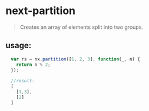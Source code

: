# next-partition
> Creates an array of elements split into two groups.


## usage:
```js
  var rs = nx.partition([1, 2, 3], function(_, n) {
    return n % 2;
  });
  
  //result:
  [
    [1,3],
    [2]
  ]
```
